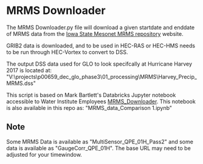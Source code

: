 # MRMS Downloader
The MRMS Downloader.py file will download a given startdate and enddate of MRMS data from the [Iowa State Mesonet MRMS repository](https://mtarchive.geol.iastate.edu/) website.

GRIB2 data is downloaded, and to be used in HEC-RAS or HEC-HMS needs to be run through HEC-Vortex to convert to DSS.

The output DSS data used for GLO to look specifcally at Hurricane Harvey 2017 is located at: "V:\projects\p00659_dec_glo_phase3\01_processing\MRMS\Harvey_Precip_MRMS.dss"

This script is based on Mark Bartlett's Databricks Jupyter notebook accessible to Water Institute Employees [MRMS_Downloader](https://dbc-9d1717f8-d468.cloud.databricks.com/?o=5992598613794601#notebook/558482802214000). This notebook is also available in this repo as: "MRMS_data_Comparison 1.ipynb"


## Note
Some MRMS Data is available as "MultiSensor_QPE_01H_Pass2" and some data is available as "GaugeCorr_QPE_01H". The base URL may need to be adjusted for your timewindow.